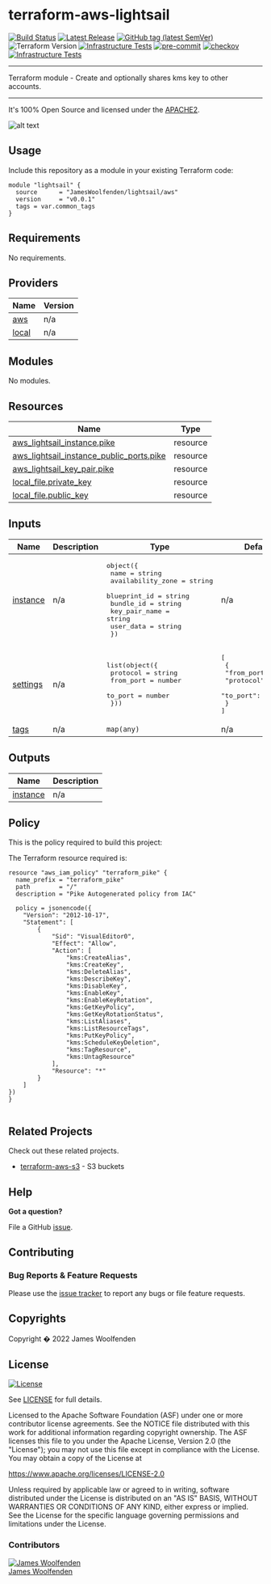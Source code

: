 # terraform-aws-lightsail

[![Build Status](https://github.com/JamesWoolfenden/terraform-aws-lightsail/workflows/Verify%20and%20Bump/badge.svg?branch=master)](https://github.com/JamesWoolfenden/terraform-aws-lightsail)
[![Latest Release](https://img.shields.io/github/release/JamesWoolfenden/terraform-aws-lightsail.svg)](https://github.com/JamesWoolfenden/terraform-aws-lightsail/releases/latest)
[![GitHub tag (latest SemVer)](https://img.shields.io/github/tag/JamesWoolfenden/terraform-aws-lightsail.svg?label=latest)](https://github.com/JamesWoolfenden/terraform-aws-lightsail/releases/latest)
![Terraform Version](https://img.shields.io/badge/tf-%3E%3D0.14.0-blue.svg)
[![Infrastructure Tests](https://www.bridgecrew.cloud/badges/github/JamesWoolfenden/terraform-aws-lightsail/cis_aws)](https://www.bridgecrew.cloud/link/badge?vcs=github&fullRepo=JamesWoolfenden%2Fterraform-aws-lightsail&benchmark=CIS+AWS+V1.2)
[![pre-commit](https://img.shields.io/badge/pre--commit-enabled-brightgreen?logo=pre-commit&logoColor=white)](https://github.com/pre-commit/pre-commit)
[![checkov](https://img.shields.io/badge/checkov-verified-brightgreen)](https://www.checkov.io/)
[![Infrastructure Tests](https://www.bridgecrew.cloud/badges/github/jameswoolfenden/terraform-aws-lightsail/general)](https://www.bridgecrew.cloud/link/badge?vcs=github&fullRepo=JamesWoolfenden%2Fterraform-aws-lightsail&benchmark=INFRASTRUCTURE+SECURITY)

---

Terraform module - Create and optionally shares kms key to other accounts.

---

It's 100% Open Source and licensed under the [APACHE2](LICENSE).

![alt text](./diagram/kms.png)

## Usage

Include this repository as a module in your existing Terraform code:

```hcl
module "lightsail" {
  source      = "JamesWoolfenden/lightsail/aws"
  version     = "v0.0.1"
  tags = var.common_tags
}
```

<!-- BEGINNING OF PRE-COMMIT-TERRAFORM DOCS HOOK -->
## Requirements

No requirements.

## Providers

| Name | Version |
|------|---------|
| <a name="provider_aws"></a> [aws](#provider\_aws) | n/a |
| <a name="provider_local"></a> [local](#provider\_local) | n/a |

## Modules

No modules.

## Resources

| Name | Type |
|------|------|
| [aws_lightsail_instance.pike](https://registry.terraform.io/providers/hashicorp/aws/latest/docs/resources/lightsail_instance) | resource |
| [aws_lightsail_instance_public_ports.pike](https://registry.terraform.io/providers/hashicorp/aws/latest/docs/resources/lightsail_instance_public_ports) | resource |
| [aws_lightsail_key_pair.pike](https://registry.terraform.io/providers/hashicorp/aws/latest/docs/resources/lightsail_key_pair) | resource |
| [local_file.private_key](https://registry.terraform.io/providers/hashicorp/local/latest/docs/resources/file) | resource |
| [local_file.public_key](https://registry.terraform.io/providers/hashicorp/local/latest/docs/resources/file) | resource |

## Inputs

| Name | Description | Type | Default | Required |
|------|-------------|------|---------|:--------:|
| <a name="input_instance"></a> [instance](#input\_instance) | n/a | <pre>object({<br>    name              = string<br>    availability_zone = string<br>    blueprint_id      = string<br>    bundle_id         = string<br>    key_pair_name     = string<br>    user_data         = string<br>  })</pre> | n/a | yes |
| <a name="input_settings"></a> [settings](#input\_settings) | n/a | <pre>list(object({<br>    protocol  = string<br>    from_port = number<br>    to_port   = number<br>  }))</pre> | <pre>[<br>  {<br>    "from_port": 80,<br>    "protocol": "tcp",<br>    "to_port": 80<br>  }<br>]</pre> | no |
| <a name="input_tags"></a> [tags](#input\_tags) | n/a | `map(any)` | n/a | yes |

## Outputs

| Name | Description |
|------|-------------|
| <a name="output_instance"></a> [instance](#output\_instance) | n/a |
<!-- END OF PRE-COMMIT-TERRAFORM DOCS HOOK -->

## Policy

This is the policy required to build this project:

<!-- BEGINNING OF PRE-COMMIT-PIKE DOCS HOOK -->
The Terraform resource required is:

```golang
resource "aws_iam_policy" "terraform_pike" {
  name_prefix = "terraform_pike"
  path        = "/"
  description = "Pike Autogenerated policy from IAC"

  policy = jsonencode({
    "Version": "2012-10-17",
    "Statement": [
        {
            "Sid": "VisualEditor0",
            "Effect": "Allow",
            "Action": [
                "kms:CreateAlias",
                "kms:CreateKey",
                "kms:DeleteAlias",
                "kms:DescribeKey",
                "kms:DisableKey",
                "kms:EnableKey",
                "kms:EnableKeyRotation",
                "kms:GetKeyPolicy",
                "kms:GetKeyRotationStatus",
                "kms:ListAliases",
                "kms:ListResourceTags",
                "kms:PutKeyPolicy",
                "kms:ScheduleKeyDeletion",
                "kms:TagResource",
                "kms:UntagResource"
            ],
            "Resource": "*"
        }
    ]
})
}


```
<!-- END OF PRE-COMMIT-PIKE DOCS HOOK -->

## Related Projects

Check out these related projects.

- [terraform-aws-s3](https://github.com/jameswoolfenden/terraform-aws-s3) - S3 buckets

## Help

**Got a question?**

File a GitHub [issue](https://github.com/JamesWoolfenden/terraform-aws-lightsail/issues).

## Contributing

### Bug Reports & Feature Requests

Please use the [issue tracker](https://github.com/JamesWoolfenden/terraform-aws-lightsail/issues) to report any bugs or file feature requests.

## Copyrights

Copyright � 2022 James Woolfenden

## License

[![License](https://img.shields.io/badge/License-Apache%202.0-blue.svg)](https://opensource.org/licenses/Apache-2.0)

See [LICENSE](LICENSE) for full details.

Licensed to the Apache Software Foundation (ASF) under one
or more contributor license agreements. See the NOTICE file
distributed with this work for additional information
regarding copyright ownership. The ASF licenses this file
to you under the Apache License, Version 2.0 (the
"License"); you may not use this file except in compliance
with the License. You may obtain a copy of the License at

<https://www.apache.org/licenses/LICENSE-2.0>

Unless required by applicable law or agreed to in writing,
software distributed under the License is distributed on an
"AS IS" BASIS, WITHOUT WARRANTIES OR CONDITIONS OF ANY
KIND, either express or implied. See the License for the
specific language governing permissions and limitations
under the License.

### Contributors

[![James Woolfenden][jameswoolfenden_avatar]][jameswoolfenden_homepage]<br/>[James Woolfenden][jameswoolfenden_homepage]

[jameswoolfenden_homepage]: https://github.com/jameswoolfenden
[jameswoolfenden_avatar]: https://github.com/jameswoolfenden.png?size=150
